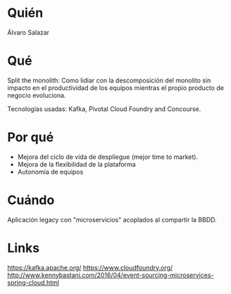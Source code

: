 # Quién
Álvaro Salazar

# Qué
Split the monolith: Como lidiar con la descomposición del monolito sin impacto en el productividad de los equipos mientras el propio producto de negocio evoluciona.

Tecnologías usadas: Kafka, Pivotal Cloud Foundry and Concourse.

# Por qué
* Mejora del ciclo de vida de despliegue (mejor time to market).
* Mejora de la flexibilidad de la plataforma 
* Autonomía de equipos

# Cuándo
Aplicación legacy con "microservicios" acoplados al compartir la BBDD.

# Links
https://kafka.apache.org/
https://www.cloudfoundry.org/
http://www.kennybastani.com/2016/04/event-sourcing-microservices-spring-cloud.html
